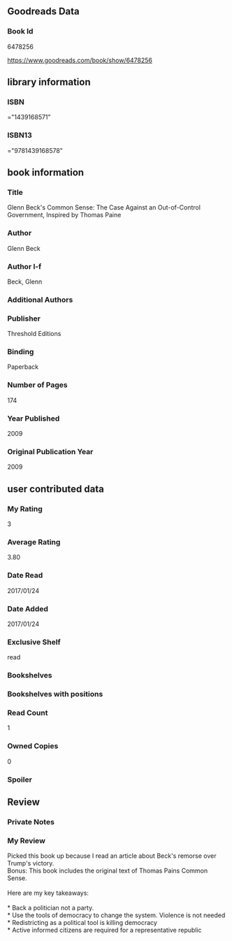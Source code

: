 <!-- This template shows how to bulk convert all columns of data into one markdown file -->
<!-- caveat: KeyError if there's a mismatch. Empty values output nothing -->

## Goodreads Data

### Book Id 

6478256

https://www.goodreads.com/book/show/6478256

## library information

### ISBN 
="1439168571"

### ISBN13 
="9781439168578"

## book information

### Title
Glenn Beck's Common Sense: The Case Against an Out-of-Control Government, Inspired by Thomas Paine

### Author 
Glenn Beck

### Author l-f 
Beck, Glenn

### Additional Authors


### Publisher 
Threshold Editions

### Binding
Paperback

### Number of Pages
174

### Year Published
2009

### Original Publication Year 
2009

## user contributed data

### My Rating
3

### Average Rating
3.80

### Date Read
2017/01/24

### Date Added
2017/01/24

### Exclusive Shelf
read

### Bookshelves


### Bookshelves with positions


### Read Count
1

### Owned Copies
0

### Spoiler 


## Review

### Private Notes


### My Review
Picked this book up because I read an article about Beck's remorse over Trump's victory.<br/>Bonus: This book includes the original text of Thomas Pains Common Sense.<br/><br/>Here are my key takeaways:<br/><br/>* Back a politician not a party.<br/>* Use the tools of democracy to change the system. Violence is not needed<br/>* Redistricting as a political tool is killing democracy<br/>* Active informed citizens are required for a representative republic<br/><br/>